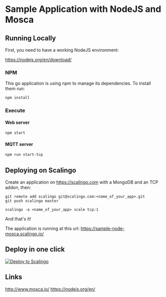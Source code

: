 Sample Application with NodeJS and Mosca
========================================

Running Locally
---------------

First, you need to have a working NodeJS environment:

https://nodejs.org/en/download/

### NPM

This go application is using npm to manage
its dependencies. To install them run:

```sh
npm install
```

### Execute

#### Web server
```sh
npm start
```

#### MQTT server
```sh
npm run start-tcp
```

Deploying on Scalingo
---------------------

Create an application on https://scalingo.com with a MongoDB and an TCP addon, then:

```
git remote add scalingo git@scalingo.com:<name_of_your_app>.git
git push scalingo master

scalingo -a <name_of_your_app> scale tcp:1
```

And that's it!

The application is running at this url: https://sample-node-mosca.scalingo.io/

Deploy in one click
-------------------

[![Deploy to Scalingo](https://cdn.scalingo.com/deploy/button.svg)](https://my.scalingo.com/deploy)

Links
-----

http://www.mosca.io/
https://nodejs.org/en/
